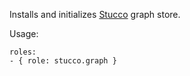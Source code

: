 Installs and initializes [Stucco](https://stucco.github.io/) graph store.

Usage:

    roles:
    - { role: stucco.graph }
